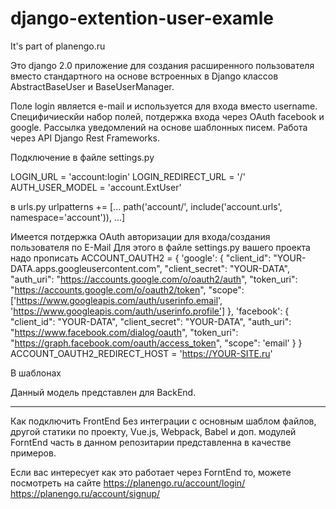 # django-extention-user-examle
It's part of planengo.ru

Это django 2.0 приложение для создания расширенного пользователя вместо стандартного на основе встроенных в Django классов AbstractBaseUser и BaseUserManager.

Поле login является e-mail и используется для входа вместо username.
Специфичиескйи набор полей, потдержка входа через OAuth facebook и google.
Рассылка уведомлений на основе шаблонных писем.
Работа через API Django Rest Frameworks.

Подключение в файле settings.py

LOGIN_URL = 'account:login'
LOGIN_REDIRECT_URL = '/'
AUTH_USER_MODEL = 'account.ExtUser'

в urls.py
urlpatterns += [...
    path('account/', include('account.urls', namespace='account')),
...]

Имеется потдержка OAuth авторизации для входа/создания пользователя по E-Mail
Для этого в файле settings.py вашего проекта надо прописать 
ACCOUNT_OAUTH2 = {
    'google': {
        "client_id": "YOUR-DATA.apps.googleusercontent.com",
        "client_secret": "YOUR-DATA",
        "auth_uri": "https://accounts.google.com/o/oauth2/auth",
        "token_uri": "https://accounts.google.com/o/oauth2/token",
        "scope": ['https://www.googleapis.com/auth/userinfo.email', 'https://www.googleapis.com/auth/userinfo.profile']
    },
    'facebook': {
        "client_id": "YOUR-DATA",
        "client_secret": "YOUR-DATA",
        "auth_uri": "https://www.facebook.com/dialog/oauth",
        "token_uri": "https://graph.facebook.com/oauth/access_token",
        "scope": 'email'
    }
}
ACCOUNT_OAUTH2_REDIRECT_HOST = 'https://YOUR-SITE.ru'

В шаблонах 
<a href="{{ oauth_url.facebook.step1_get_authorize_url }}" class="social__soc social__soc_fb"></a>
<a href="{{ oauth_url.google.step1_get_authorize_url }}" class="social__soc social__soc_gplus"></a>


Данный модель представлен для BackEnd.


--------
Как подключить FrontEnd
Без интеграции с основным шаблом файлов, другой статики по проекту, Vue.js, Webpack, Babel и доп. модулей ForntEnd часть в данном репозитарии представленна в качестве примеров. 

Если вас интересует как это работает через ForntEnd то, можете посмотреть на сайте 
https://planengo.ru/account/login/
https://planengo.ru/account/signup/

